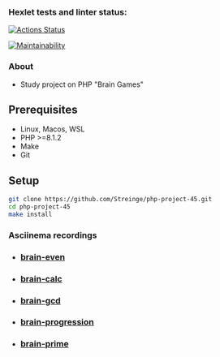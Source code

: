 ### Hexlet tests and linter status:
[![Actions Status](https://github.com/Streinge/php-project-45/actions/workflows/hexlet-check.yml/badge.svg)](https://github.com/Streinge/php-project-45/actions)

[![Maintainability](https://api.codeclimate.com/v1/badges/a272fb094e2e9602cf0e/maintainability)](https://codeclimate.com/github/Streinge/php-project-45/maintainability)

### About

* Study project on PHP "Brain Games"

## Prerequisites

* Linux, Macos, WSL
* PHP >=8.1.2
* Make
* Git

## Setup

```bash
git clone https://github.com/Streinge/php-project-45.git
cd php-project-45
make install
```

### Asciinema recordings

* ### [brain-even](https://asciinema.org/a/kqSOefLes92SSiRvvpzHThUNS)

* ### [brain-calc](https://asciinema.org/a/lC2Q3nALAK11PDQxK6PfgsOVl)

* ### [brain-gcd](https://asciinema.org/a/pU7YTKZmT23rVXjw9RxkfENbS)

* ### [brain-progression](https://asciinema.org/a/GvpM621pYTDtwPS21osJEHCNs)

* ### [brain-prime](https://asciinema.org/a/befzOVc797pfddbLtMLZiVSKh)